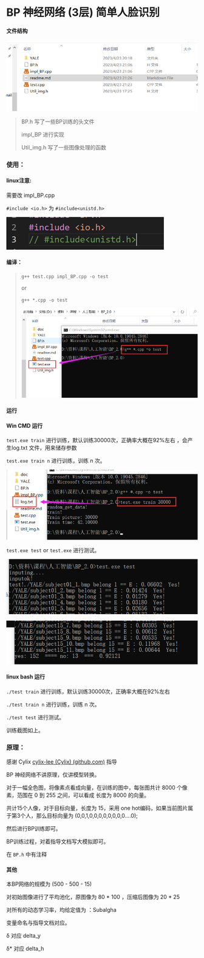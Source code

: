 # BP 神经网络 (3层) 简单人脸识别

#### 文件结构

![](./doc/1.png)



> BP.h 写了一些BP训练的头文件
>
> impl_BP 进行实现
>
> Util_img.h 写了一些图像处理的函数



### 使用：



#### linux注意:

需要改 impl_BP.cpp 

`#include <io.h>`  为 `#include<unistd.h>`

![](./doc/2.png)



#### 编译： 

>  `g++ test.cpp impl_BP.cpp -o test`
>
> or
>
> `g++ *.cpp -o test`
>
> ![](./doc/3.png)
>
> 



#### 运行

#### Win CMD 运行

`test.exe train` 进行训练，默认训练30000次，正确率大概在92%左右 ，会产生log.txt 文件，用来储存参数

`test.exe train n` 进行训练，训练 n 次。

![](./doc/4.png)

`test.exe test`  or `test.exe` 进行测试。

![](./doc/5.png)

![](./doc/6.png)





#### linux bash 运行

`./test train` 进行训练，默认训练30000次，正确率大概在92%左右

`./test train n` 进行训练，训练 n 次。

`./test test`  进行测试。

训练截图如上。



### 原理：

感谢 Cylix  [cylix-lee (Cylix) (github.com)](https://github.com/cylix-lee) 指导

BP 神经网络不讲原理，仅讲模型转换。

对于一幅全色图，将像素点看成向量，在训练的图中，每张图共计 8000 个像素，范围在 0 到 255 之间，可以看成 长度为 8000 的向量。

共计15个人像，对于目标向量，长度为 15，采用 one hot编码，如果当前图片属于第3个人，那么目标向量为 (0,0,1,0,0,0,0,0,0,0,0....0);

然后进行BP训练即可。

BP训练过程，对着指导文档写大模拟即可。

在 `BP.h` 中有注释



#### 其他

本BP网络的规模为 (500 - 500 - 15)

对初始图像进行了平均池化，原图像为 80 * 100 ，压缩后图像为 20 * 25

对所有的动态学习率，均给定值为 ：Subalgha

变量命名与指导文档对应。

δ 对应 delta_y

δ* 对应 delta_h